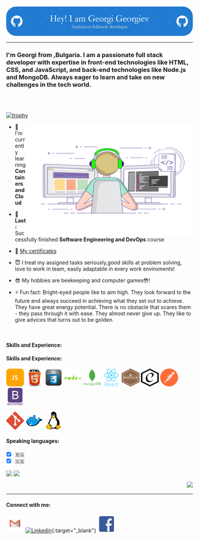 ![Header](./images/header.png)

---

### I'm Georgi from ,Bulgaria. I am a passionate full stack developer with expertise in front-end technologies like HTML, CSS, and JavaScript, and back-end technologies like Node.js and MongoDB. Always eager to learn and take on new challenges in the tech world.

</br>
</br>

[![trophy](https://github-profile-trophy.vercel.app/?username=baiGeorgi1&theme=dark_dimmed&margin-w=15)](https://github.com/ryo-ma/github-profile-trophy)
</br>

 <img src="https://raw.githubusercontent.com/devSouvik/devSouvik/master/gif3.gif" width="450" height=300 align="right">

-   🌱 I'm currently learning **Containers and Cloud**

-   📖 **Last:** Successfully finished **Software Engineering and DevOps** course

-   📜 [My certificates](https://github.com/baiGeorgi1/baiGeorgi1/tree/main/certificates)

-   😇 I treat my assigned tasks seriously,good skills at problem solving, love to work in team, easily adaptable in every work enviroments!

-   😎 My hobbies are beekeeping and computer games😳!

-   ⚡ Fun fact: Bright-eyed people like to aim high. They look forward to the future and always succeed in achieving what they set out to achieve. They have great energy potential. There is no obstacle that scares them - they pass through it with ease. They almost never give up. They like to give advices that turns out to be golden.

</br>

#### Skills and Experience:

#### Skills and Experience:

![JavaScript][JS] ![HTML][HTML5] ![CSS][CSS3] ![|Node.js][nodeJS] ![MongoDB][mongoDB] ![React][react] ![Mocha][mocha] ![Chai][chai] ![postman][Postman] ![Bootstrap][bootstrap]

![Git][Git] ![Docker][docker] ![Linux][linux]

[bootstrap]: https://github.com/baiGeorgi1/baiGeorgi1/blob/main/images/bootstrap.png "Bootstrap"
[chai]: https://github.com/baiGeorgi1/baiGeorgi1/blob/main/images/chai.png "Chai"
[CSS3]: https://github.com/baiGeorgi1/baiGeorgi1/blob/main/images/css-3.png "CSS3"
[HTML5]: https://github.com/baiGeorgi1/baiGeorgi1/blob/main/images/HTML5.png "HTML5"
[JS]: https://github.com/baiGeorgi1/baiGeorgi1/blob/main/images/JS_48x48.png "JavaScript"
[mocha]: https://github.com/baiGeorgi1/baiGeorgi1/blob/main/images/mocha.png "Mocha"
[mongoDB]: https://github.com/baiGeorgi1/baiGeorgi1/blob/main/images/mongDB.png "MongoDB"
[nodeJS]: https://github.com/baiGeorgi1/baiGeorgi1/blob/main/images/nodeJS.png "NodeJS"
[Postman]: https://github.com/baiGeorgi1/baiGeorgi1/blob/main/images/postman.png "Postman"
[react]: https://github.com/baiGeorgi1/baiGeorgi1/blob/main/images/react.png "React"
[git]: https://github.com/baiGeorgi1/baiGeorgi1/blob/main/images/git.png "Git"
[docker]: https://github.com/baiGeorgi1/baiGeorgi1/blob/main/images/docker.png "Docker"
[linux]: https://github.com/baiGeorgi1/baiGeorgi1/blob/main/images/linux.png "Linux"

#### Speaking languages:

-   [x] 🇧🇬
-   [x] 🇬🇧

<!-- #### Exapmles of my work
- [JS-BackEnd](https://github.com/baiGeorgi1/JS-BackEnd-Exam)

-->

<a href="https://github.com/baiGeorgi1"><img align="center" style="height:180px" src="https://github-readme-stats.vercel.app/api/top-langs/?username=baiGeorgi1&layout=compact&theme=prussian&hide_border=true" /></a>
<a href="https://github.com/baiGeorgi1"><img align="center" style="height:180px" src="https://github-readme-stats.vercel.app/api?username=baiGeorgi1&theme=prussian&hide_border=true" /></a>

 <p align="right">
<img src="https://komarev.com/ghpvc/?username=baiGeorgi1&abbreviated=true&label=Visitors&base=1501&abbreviated=true&style=plastic&color=42cbfc" />
</p>

---

#### Connect with me:

[![Gmail][gmail]](mailto:https://gogolino1982@gmail.com)
[![Linkedin][linkedin]](https://linkedin.com/in/georgi-georgiev-999b50295){:target="_blank"}
[![Facebook][facebook]](https://external.ink?to=facebook.com/GeorgiGeorgiev1982/)

[gmail]: /images/gmail.png
[linkedin]: https://github.com/baiGeorgi1/baiGeorgi1/blob/main/images/linkedin.ico
[facebook]: /images/facebook.png
